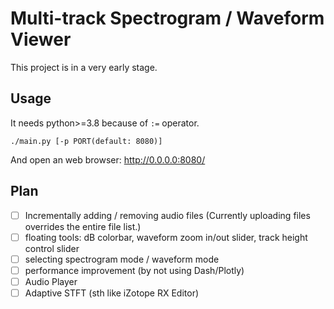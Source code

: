 # Multi-track Spectrogram / Waveform Viewer

This project is in a very early stage.

## Usage

It needs python>=3.8 because of `:=` operator.
```
./main.py [-p PORT(default: 8080)]
```
And open an web browser: http://0.0.0.0:8080/

## Plan

- [ ] Incrementally adding / removing audio files (Currently uploading files overrides the entire file list.)
- [ ] floating tools: dB colorbar, waveform zoom in/out slider, track height control slider
- [ ] selecting spectrogram mode / waveform mode
- [ ] performance improvement (by not using Dash/Plotly)
- [ ] Audio Player
- [ ] Adaptive STFT (sth like iZotope RX Editor)